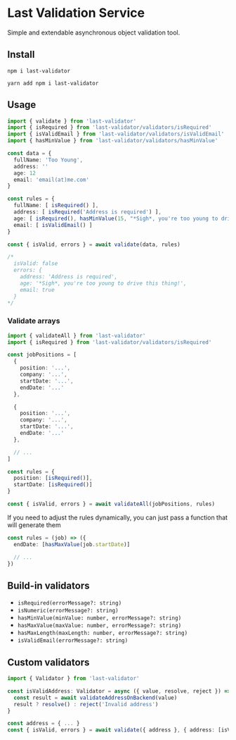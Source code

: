 # Last Validation Service

Simple and extendable asynchronous object validation tool.

## Install

```
npm i last-validator
```

```
yarn add npm i last-validator
```

## Usage

```typescript
import { validate } from 'last-validator'
import { isRequired } from 'last-validator/validators/isRequired'
import { isValidEmail } from 'last-validator/validators/isValidEmail'
import { hasMinValue } from 'last-validator/validators/hasMinValue'

const data = {
  fullName: 'Too Young',
  address: ''
  age: 12
  email: 'email(at)me.com'
}

const rules = {
  fullName: [ isRequired() ],
  address: [ isRequired('Address is required') ],
  age: [ isRequired(), hasMinValue(15, "*Sigh*, you're too young to drive this thing!") ],
  email: [ isValidEmail() ]
}

const { isValid, errors } = await validate(data, rules)

/*
  isValid: false
  errors: {
    address: 'Address is required',
    age: '*Sigh*, you're too young to drive this thing!',
    email: true
  }
*/
```

### Validate arrays

```typescript
import { validateAll } from 'last-validator'
import { isRequired } from 'last-validator/validators/isRequired'

const jobPositions = [
  {
    position: '...',
    company: '...',
    startDate: '...',
    endDate: '...'
  },

  {
    position: '...',
    company: '...',
    startDate: '...',
    endDate: '...'
  },

  // ...
]

const rules = {
  position: [isRequired()],
  startDate: [isRequired()]
}

const { isValid, errors } = await validateAll(jobPositions, rules)
```

If you need to adjust the rules dynamically, you can just pass a function that will generate them


```typescript
const rules = (job) => ({
  endDate: [hasMaxValue(job.startDate)]

  // ...
})
```

## Build-in validators

- `isRequired(errorMessage?: string)`
- `isNumeric(errorMessage?: string)`
- `hasMinValue(minValue: number, errorMessage?: string)`
- `hasMaxValue(maxValue: number, errorMessage?: string)`
- `hasMaxLength(maxLength: number, errorMessage?: string)`
- `isValidEmail(errorMessage?: string)`

## Custom validators

```typescript
import { Validator } from 'last-validator'

const isValidAddress: Validator = async ({ value, resolve, reject }) => {
  const result = await validateAddressOnBackend(value)
  result ? resolve() : reject('Invalid address')
}

const address = { ... }
const { isValid, errors } = await validate({ address }, { address: [isValidAddress] })
```
